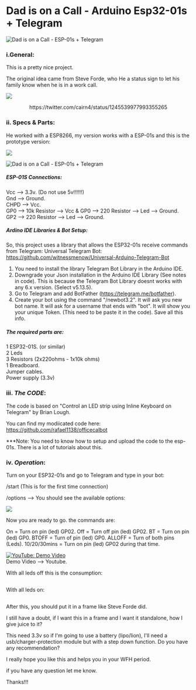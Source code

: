 # Dad is on a Call - Arduino Esp32-01s + Telegram

![Dad is on a Call - ESP-01s + Telegram](C:\Users\Rafael\AppData\Local\Microsoft\Windows\INetCache\IE\5ACB99J6\HVI9Z1j[1].jpg)

### i.General:

This is a pretty nice project.

The original idea came from Steve Forde, who He a status sign to let his family know when he is in a work call.

![](https://i.imgur.com/3D8hOCW.png)

<center>https://twitter.com/cairn4/status/1245539977993355265</center>

### ii. **Specs & Parts**:

He worked with a ESP8266, my version works with a ESP-01s and this is the prototype version:

![](https://i.imgur.com/9ucytie.png)

![Dad is on a Call - ESP-01s + Telegram](C:\Users\Rafael\AppData\Local\Microsoft\Windows\INetCache\IE\5ACB99J6\HVI9Z1j[1].jpg)

##### ESP-01S Connections:

Vcc --> 3.3v. (Do not use 5v!!!!!!)<br>
Gnd --> Ground.<br>
CHPD --> Vcc.<br>
GP0 --> 10k Resistor --> Vcc & GP0 --> 220 Resistor --> Led --> Ground.<br>
GP2 --> 220 Resistor --> Led --> Ground.<br>

##### Ardino IDE Libraries & Bot Setup:

So, this project uses a library that allows the ESP32-01s receive commands from Telegram:
Universal Telegram Bot: https://github.com/witnessmenow/Universal-Arduino-Telegram-Bot

1. You need to install the library Telegram Bot Library in the Arduino IDE.
2. Downgrade your Json installation in the Arduino IDE Library (See  notes in code). This is because the Telegram Bot Library doesnt works  with any 6.x version. (Select v5.13.5).
3. Go to Telegram and add BotFather (https://telegram.me/botfather).
4. Create your bot using the command "/newbot3.2".
   It will ask you new bot name.
   It will  ask for a username that ends with "bot".
   It will show you your unique  Token. (This need to be paste it in the code).
   Save all this info.

##### The required parts are:

1 ESP32-01S. (or similar)<br>
2 Leds<br>
3 Resistors (2x220ohms - 1x10k ohms)<br>
1 Breadboard.<br>
Jumper cables.<br>
Power supply (3.3v)<br>

### iii. ***The CODE***:

The code is based on "Control an LED strip using Inline Keyboard on Telegram" by Brian Lough.

You can find my modiicated code here: https://github.com/rafael1138/officecalbot

***Note: You need to know how to setup and upload the code to the esp-01s. There is a lot of tutorials about this.

### iv. ***Operation***:

Turn on your ESP32-01s and go to Telegram and type in your bot:

/start (This is for the first time connection)

/options --> You should see the available options:

![](https://i.imgur.com/NCSaWh2.gif)

Now you are ready to go. the commands are:

On = Turn on pin (led) GP02.
Off = Turn off pin (led) GP02.
BT = Turn on pin (led) GP0.
BTOFF = Turn of pin (led) GP0.
ALLOFF = Turn of both pins (Leds).
10/20/30mins = Turn on pin (led) GP02 during that time.

[![YouTube: Demo Video](https://i.ytimg.com/vi/o5JdhVkOapg/hqdefault.jpg?sqp=-oaymwEZCPYBEIoBSFXyq4qpAwsIARUAAIhCGAFwAQ==&rs=AOn4CLBDYC2pocfPmyNmxmEl7GLVOxtuRg)](https://www.youtube.com/watch?v=o5JdhVkOapg "Demo Esp32-01s + Telegram")<br>
Demo Video --> Youtube.

With all leds off this is the consumption:

<img src="https://i.imgur.com/3UGhCR6.jpg" style="zoom: 7%;" />

With all leds on:

<img src="https://i.imgur.com/9f7lBsJ.jpg" style="zoom:7%;" />



After this, you should put it in a frame like Steve Forde did.

I still have a doubt, if I want this in a frame and I want it standalone, how I give juice to it?

This need 3.3v so if I'm going to use a battery (lipo/lion), I'll need a  usb/charger-protection module but with a step down function. Do you have any recommendation?

I really hope you like this and helps you in  your WFH period.

if you have any question let me know.

Thanks!!!
